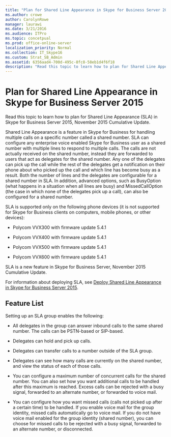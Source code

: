 ```yaml
---
title: "Plan for Shared Line Appearance in Skype for Business Server 2015"
ms.author: crowe
author: CarolynRowe
manager: laurawi
ms.date: 3/21/2016
ms.audience: ITPro
ms.topic: concetpual
ms.prod: office-online-server
localization_priority: Normal
ms.collection: IT_Skype16
ms.custom: Strat_SB_Admin
ms.assetid: 6356aad4-700d-495c-8fc8-58eb1d4f6f18
description: "Read this topic to learn how to plan for Shared Line Appearance (SLA) in Skype for Business Server 2015, November 2015 Cumulative Update."
---
```


# Plan for Shared Line Appearance in Skype for Business Server 2015
 
Read this topic to learn how to plan for Shared Line Appearance (SLA) in Skype for Business Server 2015, November 2015 Cumulative Update. 
  
Shared Line Appearance is a feature in Skype for Business for handling multiple calls on a specific number called a shared number. SLA can configure any enterprise voice enabled Skype for Business user as a shared number with multiple lines to respond to multiple calls. The calls are not actually received on the shared number, instead they are forwarded to users that act as delegates for the shared number. Any one of the delegates can pick up the call while the rest of the delegates get a notification on their phone about who picked up the call and which line has become busy as a result. Both the number of lines and the delegates are configurable for a shared number in SLA. In addition, advanced options, such as BusyOption (what happens in a situation when all lines are busy) and MissedCallOption (the case in which none of the delegates pick up a call), can also be configured for a shared number.
  
SLA is supported only on the following phone devices (it is not supported for Skype for Business clients on computers, mobile phones, or other devices): 
  
- Polycom VVX300 with firmware update 5.4.1
    
- Polycom VVX400 with firmware update 5.4.1
    
- Polycom VVX500 with firmware update 5.4.1
    
- Polycom VVX600 with firmware update 5.4.1
    
SLA is a new feature in Skype for Business Server, November 2015 Cumulative Update. 
  
For information about deploying SLA, see [Deploy Shared Line Appearance in Skype for Business Server 2015](../../deploy-1/deploy-enterprise-voice/deploy-shared-line-appearance.md).
  
## Feature List

Setting up an SLA group enables the following:
  
- All delegates in the group can answer inbound calls to the same shared number. The calls can be PSTN-based or SIP-based.
    
- Delegates can hold and pick up calls.
    
- Delegates can transfer calls to a number outside of the SLA group.
    
- Delegates can see how many calls are currently on the shared number, and view the status of each of those calls.
    
- You can configure a maximum number of concurrent calls for the shared number. You can also set how you want additional calls to be handled after this maximum is reached. Excess calls can be rejected with a busy signal, forwarded to an alternate number, or forwarded to voice mail.
    
- You can configure how you want missed calls (calls not picked up after a certain time) to be handled. If you enable voice mail for the group identity, missed calls automatically go to voice mail. If you do not have voice mail enabled for the group identity (shared number), you can choose for missed calls to be rejected with a busy signal, forwarded to an alternate number, or disconnected.
    

